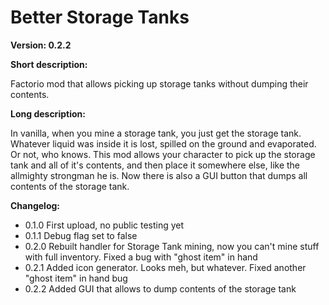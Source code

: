 # Better Storage Tanks

**Version: 0.2.2**

**Short description:**

Factorio mod that allows picking up storage tanks without dumping their contents.

**Long description:**

In vanilla, when you mine a storage tank, you just get the storage tank. Whatever liquid was inside it is lost, spilled on the ground and evaporated. Or not, who knows. This mod allows your character to pick up the storage tank and all of it's contents, and then place it somewhere else, like the allmighty strongman he is.
Now there is also a GUI button that dumps all contents of the storage tank.

**Changelog:**
 - 0.1.0 First upload, no public testing yet
 - 0.1.1 Debug flag set to false
 - 0.2.0 Rebuilt handler for Storage Tank mining, now you can't mine stuff with full inventory. Fixed a bug with "ghost item" in hand
 - 0.2.1 Added icon generator. Looks meh, but whatever. Fixed another "ghost item" in hand bug
 - 0.2.2 Added GUI that allows to dump contents of the storage tank

